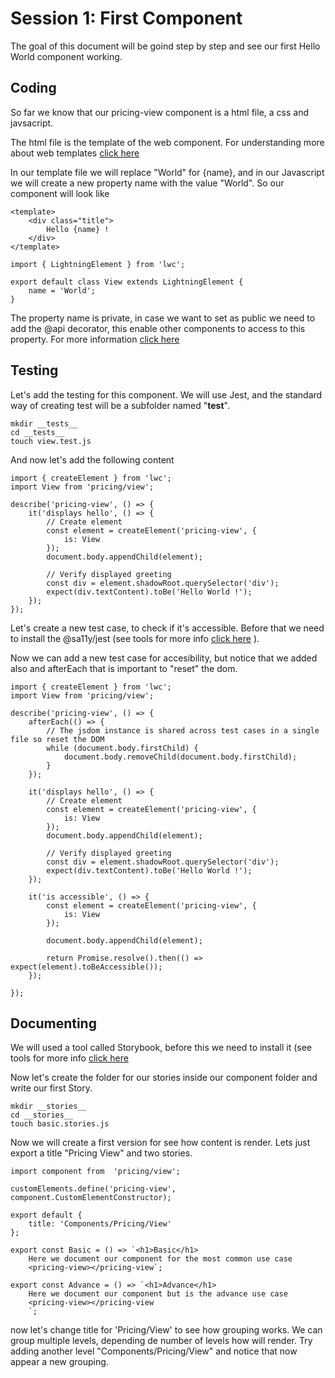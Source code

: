 # Session 1: First Component
The goal of this document will be goind step by step and see our first Hello World component working.


## Coding
So far we know that our pricing-view component is a html file, a css and javsacript. 

The html file is the template of the web component. For understanding more about web templates [click here](https://www.html5rocks.com/en/tutorials/webcomponents/template/) 

In our template file we will replace "World" for {name}, and in our Javascript we will create a new property name with the value "World". 
So our component will look like 

````
<template>
    <div class="title">
        Hello {name} !
    </div>
</template>
````

````
import { LightningElement } from 'lwc';

export default class View extends LightningElement {
    name = 'World';
}
````

The property name is private, in case we want to set as public we need to add the @api decorator, this enable other components to access to this property.
For more information [click here](https://lwc.dev/guide/html_templates#data-binding)


## Testing
Let's add the testing for this component. We will use Jest, and the standard way of creating test will be a subfolder named "__test__".

````
mkdir __tests__
cd __tests__
touch view.test.js
````

And now let's add the following content

````
import { createElement } from 'lwc';
import View from 'pricing/view';

describe('pricing-view', () => {
    it('displays hello', () => {
        // Create element
        const element = createElement('pricing-view', {
            is: View
        });
        document.body.appendChild(element);

        // Verify displayed greeting
        const div = element.shadowRoot.querySelector('div');
        expect(div.textContent).toBe('Hello World !');
    });    
});
````

Let's create a new test case, to check if it's accessible. Before that we need to install the @sa11y/jest (see tools for more info [click here](./tools.md#sa11y) ). 

Now we can add a new test case for accesibility, but notice that we added also and afterEach that is important to "reset" the dom.

````
import { createElement } from 'lwc';
import View from 'pricing/view';

describe('pricing-view', () => {
    afterEach(() => {
        // The jsdom instance is shared across test cases in a single file so reset the DOM
        while (document.body.firstChild) {
            document.body.removeChild(document.body.firstChild);
        }
    });

    it('displays hello', () => {
        // Create element
        const element = createElement('pricing-view', {
            is: View
        });
        document.body.appendChild(element);

        // Verify displayed greeting
        const div = element.shadowRoot.querySelector('div');
        expect(div.textContent).toBe('Hello World !');
    });

    it('is accessible', () => {
        const element = createElement('pricing-view', {
            is: View
        });

        document.body.appendChild(element);

        return Promise.resolve().then(() => expect(element).toBeAccessible());
    });
    
});
````

## Documenting
We will used a tool called Storybook, before this we need to install it (see tools for more info [click here](./tools.md#storybook) 

Now let's create the folder for our stories inside our component folder and write our first Story. 

````
mkdir __stories__
cd __stories__
touch basic.stories.js
````

Now we will create a first version for see how content is render. Lets just export a title "Pricing View" and two stories.

````
import component from  'pricing/view';

customElements.define('pricing-view', component.CustomElementConstructor);

export default {
    title: 'Components/Pricing/View'
};

export const Basic = () => `<h1>Basic</h1> 
    Here we document our component for the most common use case
    <pricing-view></pricing-view`;

export const Advance = () => `<h1>Advance</h1> 
    Here we document our component but is the advance use case
    <pricing-view></pricing-view
    `;
````

now let's change title for 'Pricing/View' to see how grouping works. We can group multiple levels, depending de number of levels how will render. Try adding another level "Components/Pricing/View" and notice that now appear a new grouping. 






